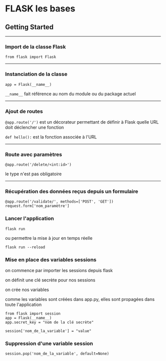 # FLASK les bases

## **Getting Started**

---

### **Import de la classe Flask**

`from flask import Flask`

---

### **Instanciation de la classe**

`app = Flask(__name__)`

`__name__` fait référence au nom du module ou du package actuel

---

### **Ajout de routes**

`@app.route('/')` est un décorateur permettant de définir à Flask quelle URL doit déclencher une fonction

`def hello():` est la fonction associée à l'URL

---

### **Route avec paramètres**

`@app.route('/delete/<int:id>')`

le type n'est pas obligatoire

---

### **Récupération des données reçus depuis un formulaire**

```
@app.route('/validate/', methods=['POST', 'GET'])
request.form['nom_paramètre']
```

### **Lancer l'application**

`flask run`

ou permettre la mise à jour en temps réelle

`flask run --reload`

### **Mise en place des variables sessions**

on commence par importer les sessions depuis flask

on définit une clé secrète pour nos sessions

on crée nos variables

comme les variables sont créées dans app.py, elles sont propagées dans toute l'application

```
from flask import session
app = Flask(__name__)
app.secret_key = "nom de la clé secrète"

session['nom_de_la_variable'] = "value"
```

### **Suppression d'une variable session**

```
session.pop('nom_de_la_variable', default=None)
```
